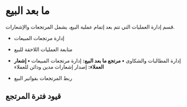 # ما بعد البيع
قسم إدارة العمليات التي تتم بعد إتمام عملية البيع، يشمل المرتجعات
والإشعارات.
- إدارة مرتجعات المبيعات
- متابعة العمليات اللاحقة للبيع
- إدارة المطالبات والشكاوى
**• مرتجع ما بعد البيع:** إدارة مرتجعات المبيعات
**• إشعار العملاء:** إصدار إشعارات مدين ودائن للعملاء

- ربط المرتجعات بفواتير البيع
## قيود فترة المرتجع
